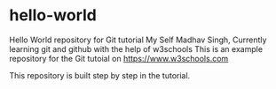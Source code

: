 # hello-world
Hello World repository for Git tutorial
My Self Madhav Singh, Currently learning git and github with the help of w3schools
This is an example repository for the Git tutoial on https://www.w3schools.com

This repository is built step by step in the tutorial.
